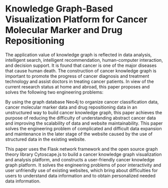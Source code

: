 # Knowledge Graph-Based Visualization Platform for Cancer Molecular Marker and Drug Repositioning

The application value of knowledge graph is reflected in data analysis, intelligent search, intelligent recommendation, human-computer interaction, and decision support. 
It is found that cancer is one of the major diseases that cause human death. 
The construction of cancer knowledge graph is important to promote the progress of cancer diagnosis and treatment technology and assist doctors in treating cancer patients. 
In view of the current research status at home and abroad, this paper proposes and solves the following two engineering problems: 

By using the graph database Neo4j to organize cancer classification data, 
cancer molecular marker data and drug repositioning data in an unstructured way to build cancer knowledge graph, 
this paper achieves the purpose of reducing the difficulty of understanding abstract cancer data and improving the scalability of data and website maintainability. 
This paper solves the engineering problem of complicated and difficult data expansion and maintenance in the later stage of the website caused by the use of structured data in the existing website. 

This paper uses the Flask network framework and the open source graph theory library Cytoscape.js to build a cancer knowledge graph visualization and analysis platform, 
and constructs a user-friendly cancer knowledge graph platform. 
It solves the engineering problems of poor interactivity and user unfriendly use of existing websites, 
which bring about difficulties for users to understand data information and to obtain personalized needed data information.
